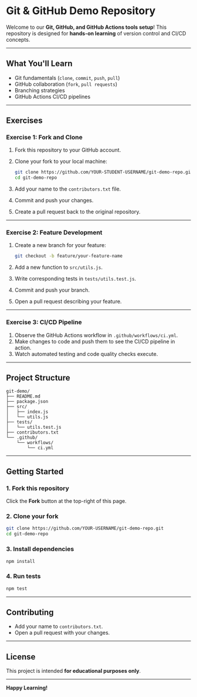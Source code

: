 # Git & GitHub Demo Repository

Welcome to our **Git, GitHub, and GitHub Actions tools setup**!
This repository is designed for **hands-on learning** of version control and CI/CD concepts.

---

## What You'll Learn

- Git fundamentals (`clone`, `commit`, `push`, `pull`)
- GitHub collaboration (`fork`, `pull requests`)
- Branching strategies
- GitHub Actions CI/CD pipelines

---

## Exercises

### Exercise 1: Fork and Clone

1. Fork this repository to your GitHub account.
2. Clone your fork to your local machine:

   ```bash
   git clone https://github.com/YOUR-STUDENT-USERNAME/git-demo-repo.git
   cd git-demo-repo
   ```

3. Add your name to the `contributors.txt` file.
4. Commit and push your changes.
5. Create a pull request back to the original repository.

---

### Exercise 2: Feature Development

1. Create a new branch for your feature:

   ```bash
   git checkout -b feature/your-feature-name
   ```

2. Add a new function to `src/utils.js`.
3. Write corresponding tests in `tests/utils.test.js`.
4. Commit and push your branch.
5. Open a pull request describing your feature.

---

### Exercise 3: CI/CD Pipeline

1. Observe the GitHub Actions workflow in `.github/workflows/ci.yml`.
2. Make changes to code and push them to see the CI/CD pipeline in action.
3. Watch automated testing and code quality checks execute.

---

## Project Structure

```
git-demo/
├── README.md
├── package.json
├── src/
│   ├── index.js
│   └── utils.js
├── tests/
│   └── utils.test.js
├── contributors.txt
└── .github/
    └── workflows/
        └── ci.yml
```

---

## Getting Started

### 1. Fork this repository

Click the **Fork** button at the top-right of this page.

### 2. Clone your fork

```bash
git clone https://github.com/YOUR-USERNAME/git-demo-repo.git
cd git-demo-repo
```

### 3. Install dependencies

```bash
npm install
```

### 4. Run tests

```bash
npm test
```

---

## Contributing

- Add your name to `contributors.txt`.
- Open a pull request with your changes.

---

## License

This project is intended **for educational purposes only**.

---

**Happy Learning!**
